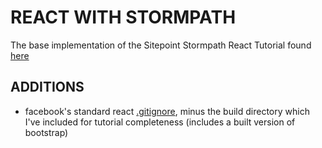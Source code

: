 # REACT WITH STORMPATH

The base implementation of the Sitepoint Stormpath React Tutorial found [here](https://www.sitepoint.com/tutorial-build-a-react-js-application-with-user-login-and-authentication/)

## ADDITIONS

* facebook's standard react [.gitignore](https://github.com/facebook/react/blob/master/.gitignore), minus the build directory which I've included for tutorial completeness (includes a built version of bootstrap)